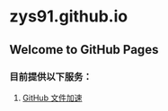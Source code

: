 # zys91.github.io

## Welcome to GitHub Pages

### 目前提供以下服务：
1. [GitHub 文件加速](https://mirrors.zys91.workers.dev)
